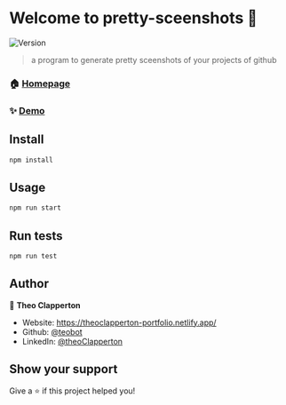 # Welcome to pretty-sceenshots 👋
![Version](https://img.shields.io/badge/version-0.1.0-blue.svg?cacheSeconds=2592000)

> a program to generate pretty sceenshots of your projects of github

### 🏠 [Homepage](https://github.com/teobot/pretty-sceenshots#readme)

### ✨ [Demo](https://prettier-screenshots.netlify.app/)

## Install

```sh
npm install
```

## Usage

```sh
npm run start
```

## Run tests

```sh
npm run test
```

## Author

👤 **Theo Clapperton**

* Website: https://theoclapperton-portfolio.netlify.app/
* Github: [@teobot](https://github.com/teobot)
* LinkedIn: [@theoClapperton](https://linkedin.com/in/theoClapperton)

## Show your support

Give a ⭐️ if this project helped you!